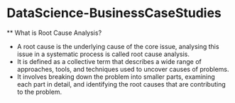 # DataScience-BusinessCaseStudies

** What is Root Cause Analysis?

* A root cause is the underlying cause of the core issue, analysing this issue in a systematic process is called root cause analysis.
* It is defined as a collective term that describes a wide range of approaches, tools, and techniques used to uncover causes of problems.
* It involves breaking down the problem into smaller parts, examining each part in detail, and identifying the root causes that are contributing to the problem.


